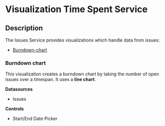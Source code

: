 # Visualization Time Spent Service

## Description

The Issues Service provides visualizations which handle data from issues:

- [Burndown-chart](#burndown-chart)

### Burndown chart

This visualization creates a burndown chart by taking the number of open issues over a timespan. It
uses a **line chart**.

**Datasources**

- Issues

**Controls**

- Start/End Date Picker
